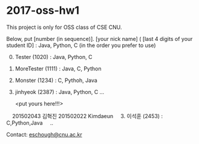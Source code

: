 # 2017-oss-hw1
This project is only for OSS class of CSE CNU.

Below, put
[number (in sequence)]. [your nick name] ( [last 4 digits of your student ID] : Java, Python, C (in the order you prefer to use) 



0. Tester (1020) : Java, Python, C
1. MoreTester (1111) : Java, C, Python
2. Monster (1234) : C, Pythoh, Java
3. jinhyeok (2387) : Java, Python, C
     ...
     
     <put yours here!!!>

     201502043 김혁진
     201502022 Kimdaeun 
     3. 이석훈 (2453) : C,Python,Java
     ..


Contact: eschough@cnu.ac.kr
